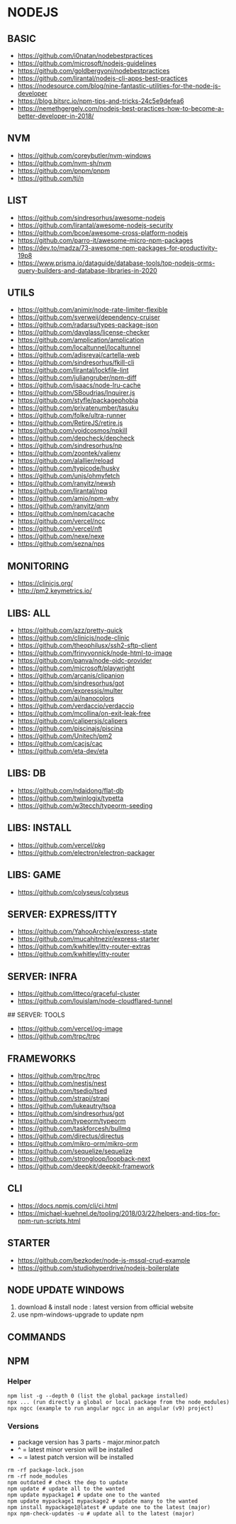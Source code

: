 
# NODEJS

## BASIC

- https://github.com/i0natan/nodebestpractices
- https://github.com/microsoft/nodejs-guidelines
- https://github.com/goldbergyoni/nodebestpractices
- https://github.com/lirantal/nodejs-cli-apps-best-practices
- https://nodesource.com/blog/nine-fantastic-utilities-for-the-node-js-developer
- https://blog.bitsrc.io/npm-tips-and-tricks-24c5e9defea6
- https://nemethgergely.com/nodejs-best-practices-how-to-become-a-better-developer-in-2018/

## NVM

- https://github.com/coreybutler/nvm-windows
- https://github.com/nvm-sh/nvm
- https://github.com/pnpm/pnpm
- https://github.com/tj/n

## LIST
- https://github.com/sindresorhus/awesome-nodejs
- https://github.com/lirantal/awesome-nodejs-security
- https://github.com/bcoe/awesome-cross-platform-nodejs
- https://github.com/parro-it/awesome-micro-npm-packages
- https://dev.to/madza/73-awesome-npm-packages-for-productivity-19p8
- https://www.prisma.io/dataguide/database-tools/top-nodejs-orms-query-builders-and-database-libraries-in-2020

## UTILS

- https://github.com/animir/node-rate-limiter-flexible
- https://github.com/sverweij/dependency-cruiser
- https://github.com/radarsu/types-package-json
- https://github.com/davglass/license-checker
- https://github.com/amplication/amplication
- https://github.com/localtunnel/localtunnel
- https://github.com/adisreyaj/cartella-web
- https://github.com/sindresorhus/fkill-cli
- https://github.com/lirantal/lockfile-lint
- https://github.com/juliangruber/npm-diff
- https://github.com/isaacs/node-lru-cache
- https://github.com/SBoudrias/Inquirer.js
- https://github.com/styfle/packagephobia
- https://github.com/privatenumber/tasuku
- https://github.com/folke/ultra-runner
- https://github.com/RetireJS/retire.js
- https://github.com/voidcosmos/npkill
- https://github.com/depcheck/depcheck
- https://github.com/sindresorhus/np
- https://github.com/zoontek/valienv
- https://github.com/alallier/reload
- https://github.com/typicode/husky
- https://github.com/unjs/ohmyfetch
- https://github.com/ranyitz/newsh
- https://github.com/lirantal/npq
- https://github.com/amio/npm-why
- https://github.com/ranyitz/qnm
- https://github.com/npm/cacache
- https://github.com/vercel/ncc
- https://github.com/vercel/nft
- https://github.com/nexe/nexe
- https://github.com/sezna/nps

## MONITORING

- https://clinicjs.org/
- http://pm2.keymetrics.io/

## LIBS: ALL

- https://github.com/azz/pretty-quick
- https://github.com/clinicjs/node-clinic
- https://github.com/theophilusx/ssh2-sftp-client
- https://github.com/frinyvonnick/node-html-to-image
- https://github.com/panva/node-oidc-provider
- https://github.com/microsoft/playwright
- https://github.com/arcanis/clipanion
- https://github.com/sindresorhus/got
- https://github.com/expressjs/multer
- https://github.com/ai/nanocolors
- https://github.com/verdaccio/verdaccio
- https://github.com/mcollina/on-exit-leak-free
- https://github.com/calipersjs/calipers
- https://github.com/piscinajs/piscina
- https://github.com/Unitech/pm2
- https://github.com/cacjs/cac
- https://github.com/eta-dev/eta

## LIBS: DB
- https://github.com/ndaidong/flat-db
- https://github.com/twinlogix/typetta
- https://github.com/w3tecch/typeorm-seeding

## LIBS: INSTALL
- https://github.com/vercel/pkg
- https://github.com/electron/electron-packager

## LIBS: GAME
- https://github.com/colyseus/colyseus

## SERVER: EXPRESS/ITTY
- https://github.com/YahooArchive/express-state
- https://github.com/mucahitnezir/express-starter
- https://github.com/kwhitley/itty-router-extras
- https://github.com/kwhitley/itty-router

## SERVER: INFRA
- https://github.com/itteco/graceful-cluster
- https://github.com/louislam/node-cloudflared-tunnel

## SERVER: TOOLS
- https://github.com/vercel/og-image
- https://github.com/trpc/trpc

## FRAMEWORKS

- https://github.com/trpc/trpc
- https://github.com/nestjs/nest
- https://github.com/tsedio/tsed
- https://github.com/strapi/strapi
- https://github.com/lukeautry/tsoa
- https://github.com/sindresorhus/got
- https://github.com/typeorm/typeorm
- https://github.com/taskforcesh/bullmq
- https://github.com/directus/directus
- https://github.com/mikro-orm/mikro-orm
- https://github.com/sequelize/sequelize
- https://github.com/strongloop/loopback-next
- https://github.com/deepkit/deepkit-framework

## CLI

- https://docs.npmjs.com/cli/ci.html
- https://michael-kuehnel.de/tooling/2018/03/22/helpers-and-tips-for-npm-run-scripts.html

## STARTER
- https://github.com/bezkoder/node-js-mssql-crud-example
- https://github.com/studiohyperdrive/nodejs-boilerplate

## NODE UPDATE WINDOWS

1. download & install node : latest version from official website
2. use npm-windows-upgrade to update npm

## COMMANDS


## NPM

### Helper

```
npm list -g --depth 0 (list the global package installed)
npx ... (run directly a global or local package from the node_modules)
npx ngcc (example to run angular ngcc in an angular (v9) project)
```

### Versions

- package version has 3 parts - major.minor.patch
- ^ = latest minor version will be installed
- ~ = latest patch version will be installed

```
rm -rf package-lock.json
rm -rf node_modules
npm outdated # check the dep to update
npm update # update all to the wanted
npm update mypackage1 # update one to the wanted
npm update mypackage1 mypackage2 # update many to the wanted
npm install mypackage1@latest # update one to the latest (major)
npx npm-check-updates -u # update all to the latest (major)
```